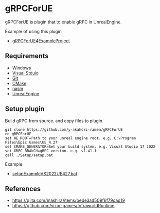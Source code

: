 # gRPCForUE
gRPCForUE is plugin that to enable gRPC in UnrealEngine.

Example of using this plugin
- [gRPCForUE4ExampleProject](https://github.com/y-akahori-ramen/gRPCForUE4ExampleProject)

## Requirements
- Windows
- [Visual Stduio](https://visualstudio.microsoft.com/)
- [Git](https://git-scm.com/)
- [CMake](https://cmake.org/download/)
- [nasm](https://www.nasm.us/)
- [UnrealEngine](https://www.unrealengine.com/)

## Setup plugin
Build gRPC from source. and copy files to plugin.

```
git clone https://github.com/y-akahori-ramen/gRPCForUE
cd gRPCForUE
set UE_ROOT=Path to your unreal engine root. e.g. C:\Program Files\Epic Games\UE_4.27
set CMAKE_GENERATOR=Set your build system. e.g. Visual Studio 17 2022
set GRPC_BRANCH=gRPC version. e.g. v1.41.1
call ./Setup/setup.bat
```

Example
- [setupExampleVS2022UE427.bat](./Setup/setupExampleVS2022UE427.bat)

## References
- https://qiita.com/mashira/items/bede3ad509f6f79cad19
- https://github.com/vizor-games/InfraworldRuntime
